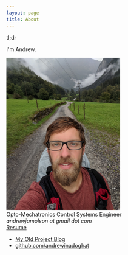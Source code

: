 ```yaml
---
layout: page
title: About
---
```


tl;dr

I'm Andrew.

<img src="/assets/images/andrew_new.jpg" alt="Hiking in Switzerland" width="300" /><br>
Opto-Mechatronics Control Systems Engineer<br>
<i>andrewjamolson at gmail dot com</i><br>
<a href="/assets/resume.pdf">Resume</a>

<footer>
<ul>
	<li><a href="http://olson-projects.blogspot.com">My Old Project Blog</a></li>
	<li><a href="https://github.com/andrewinadoghat">github.com/andrewinadoghat</a></li>
</ul>
</footer>